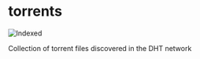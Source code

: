 torrents 
========
![Indexed](https://img.shields.io/badge/indexed-190858-blue)

Collection of torrent files discovered in the DHT network
